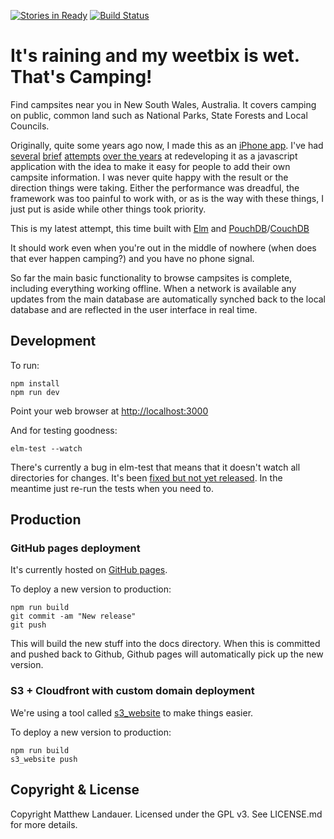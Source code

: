 [![Stories in Ready](https://badge.waffle.io/mlandauer/thats-camping-elm.png?label=ready&title=Ready)](https://waffle.io/mlandauer/thats-camping-elm)
[![Build Status](https://travis-ci.org/mlandauer/thats-camping-elm.svg?branch=master)](https://travis-ci.org/mlandauer/thats-camping-elm)

# It's raining and my weetbix is wet. That's Camping!

Find campsites near you in New South Wales, Australia. It covers camping on public, common land such as National Parks, State Forests and Local Councils.

Originally, quite some years ago now, I made this as an [iPhone app](https://github.com/mlandauer/ThatsCamping). I've had
[several](https://github.com/mlandauer/thats-camping-2-aborted-attempt) [brief](https://github.com/mlandauer/thats-camping-2) [attempts](https://github.com/mlandauer/thats-camping-3)
[over the years](https://github.com/mlandauer/thats-camping-react)
at redeveloping it as a javascript
application with the idea to make it  easy for people to add their own
campsite information. I was never quite happy with the result or the direction things were taking. Either the performance was dreadful, the framework was too painful to work with, or as is the way with these things, I just put is aside while other things took priority.

This is my latest attempt, this time built with [Elm](http://elm-lang.org/) and
[PouchDB](https://pouchdb.com/)/[CouchDB](http://couchdb.apache.org/)

It should work even when you're out in the middle of nowhere (when does that
ever happen camping?) and you have no phone signal.

So far the main basic functionality to browse campsites is complete, including
everything working offline. When a network is available any updates from the
main database are automatically synched back to the local database and are reflected in the
user interface in real time.

## Development

To run:
```
npm install
npm run dev
```

Point your web browser at [http://localhost:3000](http://localhost:3000)

And for testing goodness:
```
elm-test --watch
```

There's currently a bug in elm-test that means that it doesn't watch all
directories for changes. It's been [fixed but not yet released](https://github.com/rtfeldman/node-test-runner/pull/101/commits/39e96f67b5b5fb637cd377a095c31c29e9b10403). In the meantime just re-run the tests when you need to.

## Production

### GitHub pages deployment

It's currently hosted on [GitHub pages](https://pages.github.com/).

To deploy a new version to production:
```
npm run build
git commit -am "New release"
git push
```

This will build the new stuff into the docs directory. When this is committed
and pushed back to Github, Github pages will automatically pick up the new
version.

### S3 + Cloudfront with custom domain deployment

We're using a tool called [s3_website](https://github.com/laurilehmijoki/s3_website) to make things easier.

To deploy a new version to production:
```
npm run build
s3_website push
```

## Copyright & License

Copyright Matthew Landauer. Licensed under the GPL v3. See LICENSE.md for more details.
